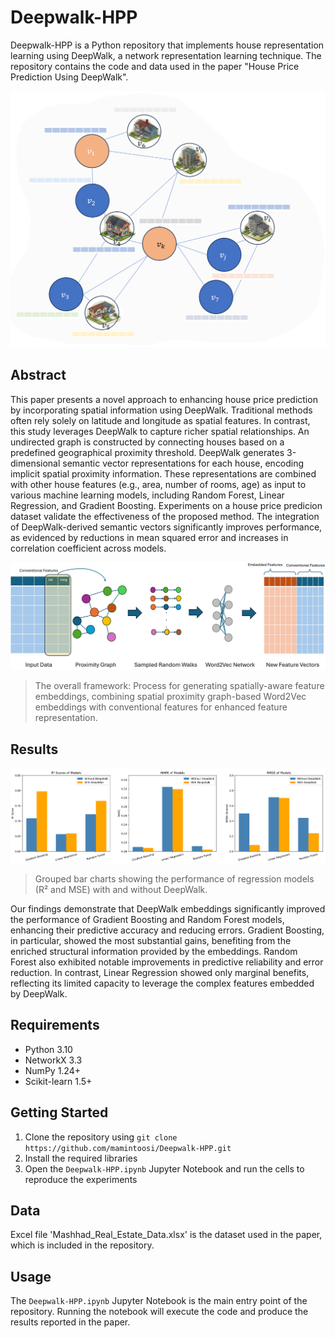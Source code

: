 # Deepwalk-HPP

Deepwalk-HPP is a Python repository that implements house representation learning using DeepWalk, a network representation learning technique. The repository contains the code and data used in the paper "House Price Prediction Using DeepWalk".

![](images/graph.png)

## Abstract

This paper presents a novel approach to enhancing house price prediction by incorporating spatial information using DeepWalk. Traditional methods often rely solely on latitude and longitude as spatial features. In contrast, this study leverages DeepWalk to capture richer spatial relationships. An undirected graph is constructed by connecting houses based on a predefined geographical proximity threshold. DeepWalk generates 3-dimensional semantic vector representations for each house, encoding implicit spatial proximity information. These representations are combined with other house features (e.g., area, number of rooms, age) as input to various machine learning models, including Random Forest, Linear Regression, and Gradient Boosting. Experiments on a house price predicion dataset validate the effectiveness of the proposed method. The integration of DeepWalk-derived semantic vectors significantly improves performance, as evidenced by reductions in mean squared error and increases in correlation coefficient across models.

![](images/proposedModel.png)

> The overall framework: Process for generating spatially-aware feature embeddings, combining spatial proximity graph-based Word2Vec embeddings with conventional features for enhanced feature representation.

## Results

![](images/results.png)

> Grouped bar charts showing the performance of regression models (R² and MSE) with and without DeepWalk.

Our findings demonstrate that DeepWalk embeddings significantly improved the performance of Gradient Boosting and Random Forest models, enhancing their predictive accuracy and reducing errors. Gradient Boosting, in particular, showed the most substantial gains, benefiting from the enriched structural information provided by the embeddings. Random Forest also exhibited notable improvements in predictive reliability and error reduction. In contrast, Linear Regression showed only marginal benefits, reflecting its limited capacity to leverage the complex features embedded by DeepWalk.

## Requirements

- Python 3.10
- NetworkX 3.3
- NumPy 1.24+
- Scikit-learn 1.5+

## Getting Started

1. Clone the repository using `git clone https://github.com/mamintoosi/Deepwalk-HPP.git`
2. Install the required libraries
3. Open the `Deepwalk-HPP.ipynb` Jupyter Notebook and run the cells to reproduce the experiments

## Data

Excel file 'Mashhad_Real_Estate_Data.xlsx' is the dataset used in the paper, which is included in the repository.

## Usage

The `Deepwalk-HPP.ipynb` Jupyter Notebook is the main entry point of the repository. Running the notebook will execute the code and produce the results reported in the paper.
